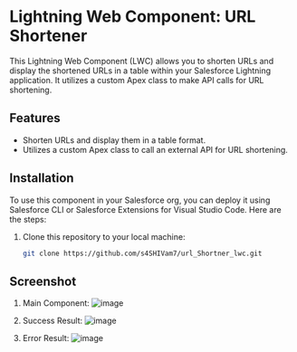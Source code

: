 # Lightning Web Component: URL Shortener

This Lightning Web Component (LWC) allows you to shorten URLs and display the shortened URLs in a table within your Salesforce Lightning application. It utilizes a custom Apex class to make API calls for URL shortening.

## Features

- Shorten URLs and display them in a table format.
- Utilizes a custom Apex class to call an external API for URL shortening.

## Installation

To use this component in your Salesforce org, you can deploy it using Salesforce CLI or Salesforce Extensions for Visual Studio Code. Here are the steps:

1. Clone this repository to your local machine:

   ```bash
   git clone https://github.com/s4SHIVam7/url_Shortner_lwc.git

## Screenshot

1. Main Component:
![image](https://github.com/s4SHIVam7/url_Shortner_lwc/assets/60181328/bd2eb160-3699-43eb-9297-d3b59d020d9c)

2. Success Result:
![image](https://github.com/s4SHIVam7/url_Shortner_lwc/assets/60181328/4d4902a0-5504-48d9-92e6-f35adaeb1182)

3. Error Result:
![image](https://github.com/s4SHIVam7/url_Shortner_lwc/assets/60181328/75b0439b-4230-44cc-b90b-5d5a77252a87)



